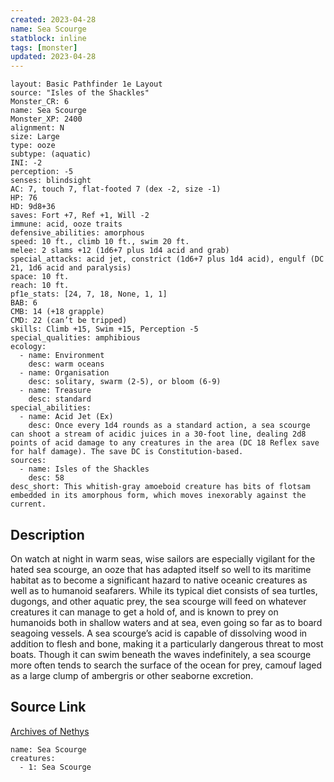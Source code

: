 ```yaml
---
created: 2023-04-28
name: Sea Scourge
statblock: inline
tags: [monster]
updated: 2023-04-28
---
```

```statblock
layout: Basic Pathfinder 1e Layout
source: "Isles of the Shackles"
Monster_CR: 6
name: Sea Scourge
Monster_XP: 2400
alignment: N
size: Large
type: ooze
subtype: (aquatic)
INI: -2
perception: -5
senses: blindsight
AC: 7, touch 7, flat-footed 7 (dex -2, size -1)
HP: 76
HD: 9d8+36
saves: Fort +7, Ref +1, Will -2
immune: acid, ooze traits
defensive_abilities: amorphous
speed: 10 ft., climb 10 ft., swim 20 ft.
melee: 2 slams +12 (1d6+7 plus 1d4 acid and grab)
special_attacks: acid jet, constrict (1d6+7 plus 1d4 acid), engulf (DC 21, 1d6 acid and paralysis)
space: 10 ft.
reach: 10 ft.
pf1e_stats: [24, 7, 18, None, 1, 1]
BAB: 6
CMB: 14 (+18 grapple)
CMD: 22 (can’t be tripped)
skills: Climb +15, Swim +15, Perception -5
special_qualities: amphibious
ecology:
  - name: Environment
    desc: warm oceans
  - name: Organisation
    desc: solitary, swarm (2-5), or bloom (6-9)
  - name: Treasure
    desc: standard
special_abilities:
  - name: Acid Jet (Ex)
    desc: Once every 1d4 rounds as a standard action, a sea scourge can shoot a stream of acidic juices in a 30-foot line, dealing 2d8 points of acid damage to any creatures in the area (DC 18 Reflex save for half damage). The save DC is Constitution-based.
sources:
  - name: Isles of the Shackles
    desc: 58
desc_short: This whitish-gray amoeboid creature has bits of flotsam embedded in its amorphous form, which moves inexorably against the current.
```
## Description
On watch at night in warm seas, wise sailors are especially vigilant for the hated sea scourge, an ooze that has adapted itself so well to its maritime habitat as to become a significant hazard to native oceanic creatures as well as to humanoid seafarers. While its typical diet consists of sea turtles, dugongs, and other aquatic prey, the sea scourge will feed on whatever creatures it can manage to get a hold of, and is known to prey on humanoids both in shallow waters and at sea, even going so far as to board seagoing vessels. A sea scourge’s acid is capable of dissolving wood in addition to flesh and bone, making it a particularly dangerous threat to most boats. Though it can swim beneath the waves indefinitely, a sea scourge more often tends to search the surface of the ocean for prey, camouf laged as a large clump of ambergris or other seaborne excretion.
## Source Link
[Archives of Nethys](https://aonprd.com/MonsterDisplay.aspx?ItemName=Sea%20Scourge)
```encounter-table
name: Sea Scourge
creatures:
  - 1: Sea Scourge
```
